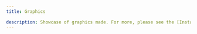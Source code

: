 ```yaml
---
title: Graphics

description: Showcase of graphics made. For more, please see the [Instagram](https://www.instagram.com/onna_mule.arts/) page.
---
```



